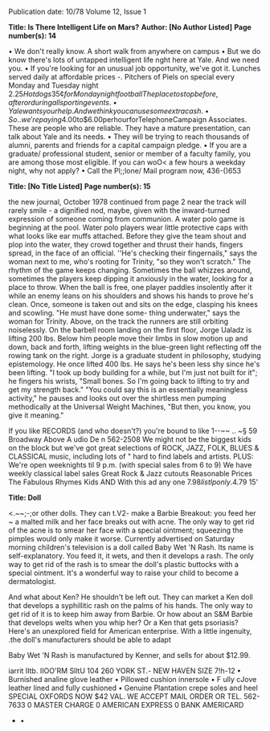 Publication date: 10/78
Volume 12, Issue 1

**Title: Is There Intelligent Life on Mars?**
**Author:  [No Author Listed]**
**Page number(s): 14**

• We don't really know. 
A short walk from anywhere on campus 
• But we do know there's lots of untapped intelligent life nght here at 
Yale. And we need you. 
• If you're looking for an unusual job opportunity, we've got it. 
Lunches served daily at affordable prices 
-. Pitchers of Piels on special every Monday and 
Tuesday night $2.25 
Hot dogs 35¢ for Monday night football 
The place to stop before, after or during 
all sporting events. 
• Yale wants your help. And we think you can use some extra cash. 
• So .. we'repaying$4.00to$6.00perhourforTelephoneCampaign 
Associates. These are people who are reliable. They have a mature 
presentation, can talk about Yale and its needs. 
• They will be trying to reach thousands of alumni, parents and friends 
for a capital campaign pledge. 
• If you are a graduate/ professional student, senior or member of a 
faculty family, you are among those most eligible. If you can woO< a 
few hours a weekday night, why not apply? 
• Call the Pl;;lone/ Mail program now, 436-()653 


**Title: [No Title Listed]**
**Page number(s): 15**

the new journal, October 1978 
continued from page 2 
near the track will rarely smile -
a 
dignified nod, maybe, given with the 
inward-turned expression of someone 
coming from communion. A water 
polo game is beginning at the pool. 
Water polo players wear little 
protective caps with what looks like 
ear muffs attached. Before they give 
the team shout and plop into the 
water, they crowd together and thrust 
their hands, fingers spread, in the face 
of an official. ''He's checking their 
fingernails," says the woman next to 
me, who's rooting for Trinity, "so 
they won't scratch." The rhythm of 
the game keeps changing. Sometimes 
the ball whizzes around, sometimes 
the players keep dipping it anxiously 
in the water, looking for a place to 
throw. When the ball is free, one 
player paddles insolently after it while 
an enemy leans on his shoulders and 
shows his hands to prove he's clean. 
Once, someone is taken out and sits 
on the edge, clasping his knees and 
scowling. "He must have done some-
thing underwater," says the woman 
for Trinity. Above, on the track the 
runners are still orbiting noiselessly. 
On the barbell room landing on the 
first floor, Jorge Ualadz is lifting 200 
lbs. Below him people move their 
limbs in slow motion up and down, 
back and forth, lifting weights in the 
blue-green light reflecting off the 
rowing tank on the right. Jorge is a 
graduate student in philosophy, 
studying epistemology. He once lifted 
400 lbs. He says he's been less shy 
since he's been lifting. "I took up 
body building for a while, but I'm just 
not built for it"; he fingers his wrists, 
"Small bones. So I'm going back to 
lifting to try and get my strength 
back." "You could say this is an 
essentially meaningless activity," he 
pauses and looks out over the shirtless 
men pumping methodically at the 
Universal Weight Machines, "But 
then, you know, you give it meaning." 


If you like RECORDS (and who doesn't?) 
you're bound to like 
1--~~ .. ~§ 
59 Broadway Above A udio De n 
562-2508 
We might not be the biggest kids on the block but 
we've got great selections of ROCK, JAZZ, FOLK, 
BLUES & CLASSICAL music, including lots of " 
hard to find labels and artists. 
PLUS: 
We're open weeknights til 9 p.m. 
(with special sales from 6 to 9) 
We have weekly classical label sales 
Great Rock & Jazz cutouts 
Reasonable Prices 
The Fabulous Rhymes Kids 
AND 
With this ad any one $7.98 list lp only.$4.79 
15'


**Title: Doll**

<.~~;-;or 
other dolls. They can 
t.V2-
make a Barbie Breakout: you feed her 
~ 
a malted milk and her face breaks out 
with acne. The only way to get rid of 
the acne is to smear her face with a 
special ointment; squeezing the 
pimples would only make it worse. 
Currently advertised on Saturday 
morning children's television is a doll 
called Baby Wet 'N Rash. Its name is 
self-explanatory. You feed it, it wets, 
and then it develops a rash. The only 
way to get rid of the rash is to smear 
the doll's plastic buttocks with a 
special ointment. It's a wonderful way 
to raise your child to become a 
dermatologist. 

And what about Ken? He shouldn't be 
left out. They can market a Ken doll 
that develops a syphillitic rash on the 
palms of his hands. The only way to 
get rid of it is to keep him away from 
Barbie. Or how about an S&M Barbie 
that develops welts when you whip 
her? Or a Ken that gets psoriasis? 
Here's an unexplored field for 
American enterprise. 
With a little ingenuity, .the doll's 
manufacturers should be able to adapt 

Baby Wet 'N Rash is manufactured 
by Kenner, and sells for about $12.99. 


iarrit IItb. 
IIOO'RM SlltU 104 
260 YORK ST.- NEW HAVEN 
SIZE 
7!h-12 
• Burnished analine 
glove leather 
• Pillowed cushion 
innersole 
• F ully cJove leather lined and 
fully cushioned 
• Genuine Plantation crepe soles and heel 
SPECIAL 
OXFORDS 
NOW 
$42 VAL. 
WE ACCEPT MAIL ORDER OR TEL. 562-7633 
0 MASTER CHARGE 
0 AMERICAN EXPRESS 0 BANK AMERICARD 
- •